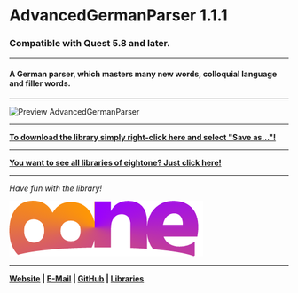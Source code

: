 # AdvancedGermanParser 1.1.1

### Compatible with Quest 5.8 and later.

---

#### A German parser, which masters many new words, colloquial language and filler words.

---

![Preview AdvancedGermanParser](https://raw.githubusercontent.com/8ne/quest_libraries/master/AdvancedGermanParser/readme/AdvancedGermanParser.gif)

---

**[To download the library simply right-click here and select "Save as..."!](https://github.com/8ne/quest_libraries/raw/master/AdvancedGermanParser/AdvancedGermanParser.aslx)**

---

**[You want to see all libraries of eightone? Just click here!](https://github.com/8ne/quest_libraries)**

---

_Have fun with the library!_

![EightOne](https://raw.githubusercontent.com/8ne/quest_libraries/master/8ne.png)

---

**[Website](https://www.eightone.de/) | [E-Mail](mailto:kontakt@eightone.de) | [GitHub](https://github.com/8ne) | [Libraries](https://github.com/8ne/quest_libraries)**
